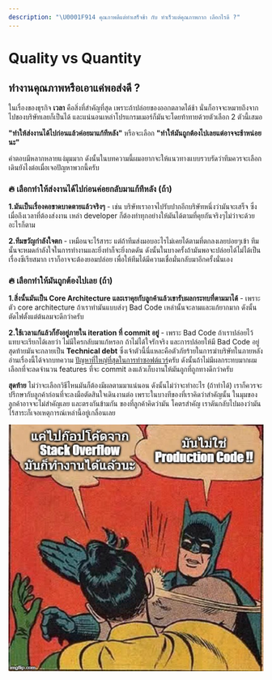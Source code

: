 ```yaml
---
description: "\U0001F914 คุณภาพดีแต่ทำเสร็จช้า กับ ทำเร็วแต่คุณภาพกาก เลือกไรดี ?"
---
```


# Quality vs Quantity

## ทำงานคุณภาพหรือเอาแค่พอส่งดี ?

ในเรื่องของธุรกิจ **เวลา** คือสิ่งที่สำคัญที่สุด เพราะถ้าปล่อยของออกตลาดได้ช้า นั่นก็อาจจะหมายถึงจากไปของบริษัทเลยก็เป็นได้ และแน่นอนเหล่าโปรแกรมเมอร์ก็มันจะโดยท้าทายด้วยตัวเลือก 2 ตัวนี้เสมอ

**"ทำให้ส่งงานได้ไปก่อนแล้วค่อยมาแก้ทีหลัง"** หรือจะเลือก **"ทำให้มันถูกต้องไปเลยแต่อาจจะช้าหน่อยนะ"**

คำตอบมีหลากหลายแง่มุมมาก ดังนั้นในบทความนี้ผมอยากจะให้แนวทางแบบรวบรัดว่าทีมควรจะเลือกเดินยังไงต่อเมื่อเจอปัญหาพวกนี้ครับ

### 🔥 เลือกทำให้ส่งงานได้ไปก่อนค่อยกลับมาแก้ทีหลัง \(ถ้า\)

**1.มันเป็นเรื่องคอขาดบาดตายแล้วจริงๆ** - เช่น บริษัทเราอาจไปรับปากอีกบริษัทหนึ่งว่ามันจะเสร็จ ซึ่งเมื่อถึงเวลาที่ต้องส่งงาน เหล่า developer ก็ต้องทำทุกอย่างให้มันได้ตามที่คุยกันจริงๆไม่ว่าจะด้วยอะไรก็ตาม

**2.ทีมขวัญกำลังใจตก** - เหมือนจะไร้สาระ แต่ถ้าทีมส่งมอบอะไรไม่เคยได้ตามที่ตกลงเลยบ่อยๆเข้า ทีมนั้นจะหมดกำลังใจในการทำงานและยิ่งทำก็จะยิ่งกดดัน ดังนั้นในบางครั้งถ้ามันพอจะปล่อยได้ไม่ได้เป็นเรื่องซีเรียสมาก เราก็อาจจะต้องยอมปล่อย เพื่อให้ทีมได้มีความเชื่อมั่นกลับมาอีกครั้งนั่นเอง

### 🔥 เลือกทำให้มันถูกต้องไปเลย \(ถ้า\)

**1.สิ่งนั้นมันเป็น Core Architecture และเราคุยกับลูกค้าแล้วเขารับผลกระทบที่ตามมาได้** - เพราะตัว core architecture ถ้าเราทำมันแบบส่งๆ Bad Code เหล่านั้นจะลามและแก้ยากมาก ดังนั้นตัดไฟตั้งแต่ต้นลมจะดีกว่าครับ

**2.ใช้เวลาแก้แล้วก็ยังอยู่ภายใน iteration ที่ commit อยู่** - เพราะ Bad Code ถ้าเราปล่อยไว้แทบจะเรียกได้เลยว่า ไม่มีใครกลับมาแก้หรอก ถ้าไม่ได้ใจรักจริง และการปล่อยให้มี Bad Code อยู่สุดท้ายมันจะกลายเป็น **Technical debt** ซึ่งเจ้าตัวนี้นี่แหละคือตัวภัยร้ายในการฆ่าบริษัทในภายหลัง อ่านเรื่องนี้ได้จากบทความ [ปัญหาที่ใหญ่ที่สุดในการทำซอฟต์แวร์](https://saladpuk.gitbook.io/learn/v/tips/why-software-fail)ครับ ดังนั้นถ้าไม่มีผลกระทบมากผมเลือกที่จะลดจำนวน features ที่จะ commit ลงแล้วเก็บงานให้มันถูกที่ถูกทางดีกว่าครับ

**สุดท้าย** ไม่ว่าจะเลือกวิธีไหนมันก็ต้องมีผลตามมาแน่นอน ดังนั้นไม่ว่าจะทำอะไร \(ถ้าทำได้\) เราก็ควรจะปรึกษากับลูกค้าก่อนที่จะลงมือตัดสินใจเดินงานต่อ เพราะในบางทีของที่เราคิดว่าสำคัญนั้น ในมุมของลูกค้าอาจจะไม่สำคัญเลย และตรงกันข้ามกัน ของที่ลูกค้าคิดว่ามัน โคตรสำคัญ เราดันกลับไปมองว่ามันไร้สาระก็เจอเหตุการณ์เหล่านี้อยู่เกลื่อนเลย

![](.gitbook/assets/production-code.jpg)

